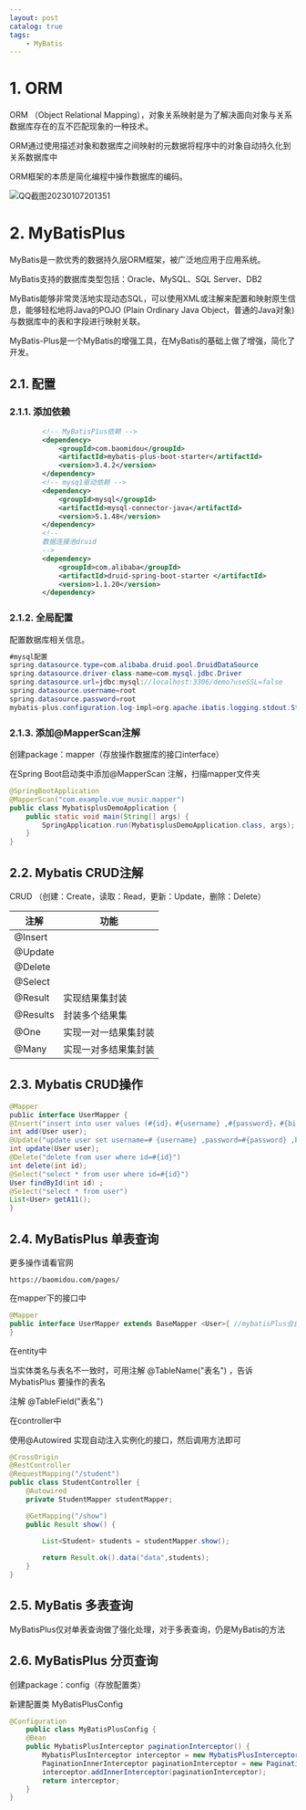 ```yaml
---
layout: post   	
catalog: true 	
tags:
    - MyBatis
---
```






# 1. ORM

ORM （Object Relational Mapping），对象关系映射是为了解决面向对象与关系数据库存在的互不匹配现象的一种技术。

ORM通过使用描述对象和数据库之间映射的元数据将程序中的对象自动持久化到关系数据库中

ORM框架的本质是简化编程中操作数据库的编码。

![QQ截图20230107201351](F:\笔记\博客\文章图片\QQ截图20230107201351.png)

# 2. MyBatisPlus

MyBatis是一款优秀的数据持久层ORM框架，被广泛地应用于应用系统。

MyBatis支持的数据库类型包括：Oracle、MySQL、SQL Server、DB2

MyBatis能够非常灵活地实现动态SQL，可以使用XML或注解来配置和映射原生信息，能够轻松地将Java的POJO (Plain Ordinary Java Object，普通的Java对象)与数据库中的表和字段进行映射关联。

MyBatis-Plus是一个MyBatis的增强工具，在MyBatis的基础上做了增强，简化了开发。

## 2.1. 配置

### 2.1.1. 添加依赖

```xml
		<!-- MyBatisP1us依赖 -->
		<dependency>
			<groupId>com.baomidou</groupId>
			<artifactId>mybatis-plus-boot-starter</artifactId>
			<version>3.4.2</version>
		</dependency>
		<!-- mysq1驱动依赖 -->
		<dependency>
			<groupId>mysql</groupId>
			<artifactId>mysql-connector-java</artifactId>
			<version>5.1.48</version>
		</dependency>
		<!--
        数据连接池druid
        -->
		<dependency>
			<groupId>com.alibaba</groupId>
			<artifactId>druid-spring-boot-starter </artifactId>
			<version>1.1.20</version>
		</dependency>
```

### 2.1.2. 全局配置

配置数据库相关信息。

```java
#mysql配置
spring.datasource.type=com.alibaba.druid.pool.DruidDataSource
spring.datasource.driver-class-name=com.mysql.jdbc.Driver
spring.datasource.url=jdbc:mysql://localhost:3306/demo?useSSL=false
spring.datasource.username=root
spring.datasource.password=root
mybatis-plus.configuration.log-impl=org.apache.ibatis.logging.stdout.StdOutImpl
```

### 2.1.3. 添加@MapperScan注解

创建package：mapper（存放操作数据库的接口interface）

在Spring Boot启动类中添加@MapperScan 注解，扫描mapper文件夹

```java
@SpringBootApplication
@MapperScan("com.example.vue_music.mapper")
public class MybatisplusDemoApplication {
    public static void main(String[] args) {
        SpringApplication.run(MybatisplusDemoApplication.class, args);
    }
}
```

## 2.2. Mybatis CRUD注解

CRUD （创建：Create，读取：Read，更新：Update，删除：Delete）

| 注解     | 功能                 |
| -------- | -------------------- |
| @Insert  |                      |
| @Update  |                      |
| @Delete  |                      |
| @Select  |                      |
| @Result  | 实现结果集封装       |
| @Results | 封装多个结果集       |
| @One     | 实现一对一结果集封装 |
| @Many    | 实现一对多结果集封装 |

## 2.3. Mybatis CRUD操作

```java
@Mapper
pub1ic interface UserMapper {
@Insert("insert into user values (#{id}，#{username} ,#{password}，#{birthday})")
int add(User user);
@Update("update user set username=# {username} ,password=#{password} ,birthday=#{birthgay} where id=#{id}")
int update(User user);
@Delete("delete from user where id=#{id}")
int delete(int id);
@Select("select * from user where id=#{id}")
User findById(int id) ;
@Se1ect("select * from user") 
List<User> getA11();
}
```

## 2.4. MyBatisPlus 单表查询

更多操作请看官网

```
https://baomidou.com/pages/
```

在mapper下的接口中

```java
@Mapper
public interface UserMapper extends BaseMapper <User>{ //mybatisPlus会自动根据所提供的类去找表，前提类名和表名要一致
}

```

在entity中

当实体类名与表名不一致时，可用注解 @TableName("表名")  ，告诉MybatisPlus 要操作的表名

注解 @TableField("表名") 

在controller中

使用@Autowired 实现自动注入实例化的接口，然后调用方法即可

```java
@CrossOrigin
@RestController
@RequestMapping("/student")
public class StudentController {
    @Autowired
    private StudentMapper studentMapper;

    @GetMapping("/show")
    public Result show() {

        List<Student> students = studentMapper.show();
        
        return Result.ok().data("data",students);
    }
}
```

## 2.5. MyBatis 多表查询

MyBatisPlus仅对单表查询做了强化处理，对于多表查询，仍是MyBatis的方法

## 2.6. MyBatisPlus 分页查询

创建package：config（存放配置类）

新建配置类 MyBatisPlusConfig

```java
@Configuration
    public class MyBatisPlusConfig {
    @Bean
    public MybatisPlusInterceptor paginationInterceptor() {
        MybatisPlusInterceptor interceptor = new MybatisPlusInterceptor();
        PaginationInnerInterceptor paginationInterceptor = new PaginationInnerInterceptor(DbType.MYSQL);//选择数据库类型
        interceptor.addInnerInterceptor(paginationInterceptor);
        return interceptor;
    }
}
```





